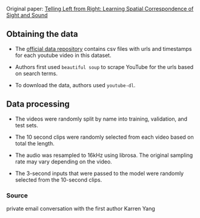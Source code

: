 
Original paper: [Telling Left from Right: Learning Spatial Correspondence of Sight and Sound](https://arxiv.org/abs/2006.06175)

## Obtaining the data

- The [official data repository](https://zenodo.org/record/3889168#.YH86O-2YUbA) contains csv files with urls and timestamps for each youtube video in this dataset.

- Authors first used `beautiful soup` to scrape YouTube for the urls based on search terms.

- To download the data, authors used `youtube-dl`.

## Data processing

- The videos were randomly split by name into training, validation, and test sets.

- The 10 second clips were randomly selected from each video based on total the length.
 
- The audio was resampled to 16kHz using librosa. The original sampling rate may vary depending on the video.

- The 3-second inputs that were passed to the model were randomly selected from the 10-second clips.

### Source

private email conversation with the first author Karren Yang

